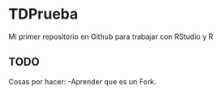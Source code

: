 # TDPrueba
Mi primer repositorio en Github para trabajar con RStudio y R

## TODO
Cosas por hacer:
-Aprender que es un Fork.
